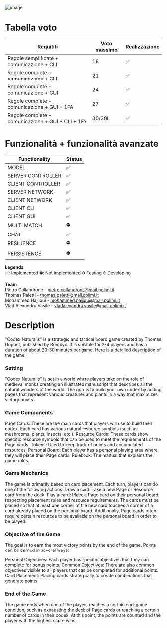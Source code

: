 








![image](https://github.com/PietroCallandrone/IS24-LB05/assets/139533466/f9826d44-9131-4da4-b36d-bd68aee2de4b)




<h1>Tabella voto</h1>

|Requititi|Voto massimo|Realizzazione|
|---------|------------|-------------|
|Regole semplificate + comunicazione + CLI|18|✅|
|Regole complete + comunicazione + CLI|21|✅|
|Regole complete + comunicazione + GUI|24|✅|
|Regole complete + comunicazione + GUI + 1FA|27|✅|
|Regole complete + comunicazione + GUI + CLI + 1FA|30/30L|✅|

<h1>Funzionalità + funzionalità avanzate</h1>

|Functionality|Status|
|-------------|------|
|MODEL|✅|
|SERVER CONTROLLER|✅|
|CLIENT CONTROLLER|✅|
|SERVER NETWORK|✅|
|CLIENT NETWORK|✅|
|CLIENT CLI|✅|
|CLIENT GUI|✅|
|MULTI MATCH|⛔|
|CHAT|✅|
|RESILIENCE|⛔|
|PERSISTENCE|⛔|

<b>Legenda</b> <br>
✅: Implemented  ⛔: Not implemented ⚙️ Testing    ⏱ Developing

<b>Team</b> <br>
Pietro Callandrone   - pietro.callandrone@mail.polimi.it <br>
Thomas Paletti       - thomas.paletti@mail.polimi.it <br>
Mohammed Hajjioui    - mohammed.hajjioui@mail.polimi.it <br>
Vlad Alexandru Vasile - vladalexandru.vasile@mail.polimi.it <br>

<h1>Description</h1>
"Codex Naturalis" is a strategic and tactical board game created by Thomas Dupont, published by Bombyx. It is suitable for 2-4 players and has a duration of about 20-30 minutes per game. Here is a detailed description of the game:

<h3>Setting</h3>
"Codex Naturalis" is set in a world where players take on the role of medieval monks creating an illustrated manuscript that describes all the natural wonders of the world. The goal is to build your own codex by adding pages that represent various creatures and plants in a way that maximizes victory points.

<h3>Game Components</h3>
Page Cards: These are the main cards that players will use to build their codex. Each card has various natural resource symbols (such as mushrooms, plants, insects, etc.).
Resource Cards: These cards show specific resource symbols that can be used to meet the requirements of the Page cards.
Tokens: Used to keep track of points and accumulated resources.
Personal Board: Each player has a personal playing area where they will place their Page cards.
Rulebook: The manual that explains the game rules.

<h3>Game Mechanics</h3>
The game is primarily based on card placement. Each turn, players can do one of the following actions:
Draw a card: Take a new Page or Resource card from the deck.
Play a card: Place a Page card on their personal board, respecting placement rules and resource requirements.
The cards must be placed so that at least one corner of the new card touches a corner of a card already placed on the personal board. Additionally, Page cards often require certain resources to be available on the personal board in order to be played.

<h3>Objective of the Game</h3>
The goal is to earn the most victory points by the end of the game. Points can be earned in several ways:

Personal Objectives: Each player has specific objectives that they can complete for bonus points.
Common Objectives: There are also common objectives visible to all players that can be completed for additional points.
Card Placement: Placing cards strategically to create combinations that generate points.
<h3>End of the Game</h3>
The game ends when one of the players reaches a certain end-game condition, such as exhausting the deck of Page cards or reaching a certain number of cards in their codex. At this point, the points are counted and the player with the highest score wins.
<br><br>
